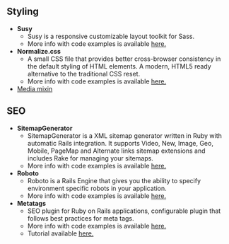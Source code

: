 ## Styling

* **Susy**
  * Susy is a responsive customizable layout toolkit for Sass.
  * More info with code examples is available [here.](http://susy.oddbird.net/)
* **Normalize.css**
  * A small CSS file that provides better cross-browser consistency in the default styling of HTML elements. A modern, HTML5 ready alternative to the traditional CSS reset.
  * More info with code examples is available [here.](http://nicolasgallagher.com/about-normalize-css/)
* [Media mixin](https://github.com/infinum/media-blender)

## SEO

* **SitemapGenerator**
  * SitemapGenerator is a XML sitemap generator written in Ruby with automatic Rails integration. It supports Video, New, Image, Geo, Mobile, PageMap and Alternate links sitemap extensions and includes Rake for managing your sitemaps.
  * More info with code examples is available [here.](https://github.com/kjvarga/sitemap_generator)
* **Roboto**
  * Roboto is a Rails Engine that gives you the ability to specify environment specific robots in your application.
  * More info with code examples is available [here.](https://github.com/LaunchAcademy/roboto)
* **Metatags**
  * SEO plugin for Ruby on Rails applications, configurable plugin that follows best practices for meta tags.
  * More info with code examples is available [here.](https://github.com/kpumuk/meta-tags)
  * Tutorial available [here.](http://cookieshq.co.uk/posts/easy-seo-metatags-with-rails-4/)
